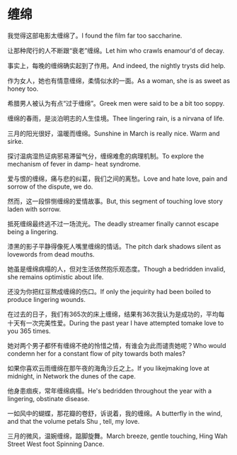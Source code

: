 # 缠绵

<p><span class="chinese">我觉得这部电影太缠绵了。</span><span class="english">I found the film far too saccharine.</span></p>

<p><span class="chinese">让那种爬行的人不断跟“衰老”缠绵。</span><span class="english">Let him who crawls enamour'd of decay.</span></p>

<p><span class="chinese">事实上，每晚的缠绵确实起到了作用。</span><span class="english">And indeed, the nightly trysts did help.</span></p>

<p><span class="chinese">作为女人，她也有情意缠绵，柔情似水的一面。</span><span class="english">As a woman, she is as sweet as honey too.</span></p>

<p><span class="chinese">希腊男人被认为有点“过于缠绵”。</span><span class="english">Greek men were said to be a bit too soppy.</span></p>

<p><span class="chinese">缠绵的春雨，是淡泊明志的人生佳境。</span><span class="english">Thee lingering rain, is a nirvana of life.</span></p>

<p><span class="chinese">三月的阳光很好，温暖而缠绵。</span><span class="english">Sunshine in March is really nice. Warm and sirke.</span></p>

<p><span class="chinese">探讨温病湿热证病邪易滞留气分，缠绵难愈的病理机制。</span><span class="english">To explore the mechanism of fever in damp- heat syndrome.</span></p>

<p><span class="chinese">爱与恨的缠绵，痛与悲的纠葛，我们之间的离愁。</span><span class="english">Love and hate love, pain and sorrow of the dispute, we do.</span></p>

<p><span class="chinese">然而，这一段悱恻缠绵的爱情故事。</span><span class="english">But, this segment of touching love story laden with sorrow.</span></p>

<p><span class="chinese">抵死缠绵最终逃不过一场流光。</span><span class="english">The deadly streamer finally cannot escape being a lingering.</span></p>

<p><span class="chinese">漆黑的影子平静得像死人嘴里缠绵的情话。</span><span class="english">The pitch dark shadows silent as lovewords from dead mouths.</span></p>

<p><span class="chinese">她虽是缠绵病榻的人，但对生活依然抱乐观态度。</span><span class="english">Though a bedridden invalid, she remains optimistic about life.</span></p>

<p><span class="chinese">还没为你把红豆熬成缠绵的伤口。</span><span class="english">If only the jequirity had been boiled to produce lingering wounds.</span></p>

<p><span class="chinese">在过去的日子，我们有365次的床上缠绵，结果有36次我认为是成功的，平均每十天有一次完美性爱。</span><span class="english">During the past year I have attempted tomake love to you 365 times.</span></p>

<p><span class="chinese">她对两个男子都怀有缠绵不绝的怜惜之情，有谁会为此而谴责她呢？</span><span class="english">Who would condemn her for a constant flow of pity towards both males?</span></p>

<p><span class="chinese">如果你喜欢云雨缠绵在那午夜的海角沙丘之上。</span><span class="english">If you likejmaking love at midnight, in Network the dunes of the cape.</span></p>

<p><span class="chinese">他身患痼疾，常年缠绵病榻。</span><span class="english">He's bedridden throughout the year with a lingering, obstinate disease.</span></p>

<p><span class="chinese">一如风中的蝴蝶，那花瓣的卷舒，诉说着，我的缠绵。</span><span class="english">A butterfly in the wind, and that the volume petals Shu , tell, my love.</span></p>

<p><span class="chinese">三月的微风，温婉缠绵，踮脚旋舞。</span><span class="english">March breeze, gentle touching, Hing Wah Street West foot Spinning Dance.</span></p>

